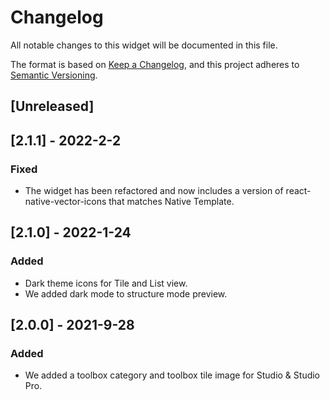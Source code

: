 # Changelog

All notable changes to this widget will be documented in this file.

The format is based on [Keep a Changelog](https://keepachangelog.com/en/1.0.0/), and this project adheres to [Semantic Versioning](https://semver.org/spec/v2.0.0.html).

## [Unreleased]

## [2.1.1] - 2022-2-2

### Fixed

-   The widget has been refactored and now includes a version of react-native-vector-icons that matches Native Template.

## [2.1.0] - 2022-1-24

### Added

-   Dark theme icons for Tile and List view.
-   We added dark mode to structure mode preview.

## [2.0.0] - 2021-9-28

### Added

-   We added a toolbox category and toolbox tile image for Studio & Studio Pro.
